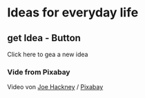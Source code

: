# Ideas for everyday life
## get Idea - Button
Click here to gea a new idea
### Vide from Pixabay
Video von <a href="https://pixabay.com/de/users/josephphackney-15024843/?utm_source=link-attribution&utm_medium=referral&utm_campaign=video&utm_content=126997">Joe Hackney</a> / <a href="https://pixabay.com/de//?utm_source=link-attribution&utm_medium=referral&utm_campaign=video&utm_content=126997">Pixabay</a>

